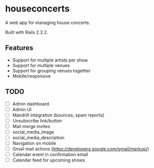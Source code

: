 # houseconcerts

A web app for managing house concerts.

Built with Rails 2.2.2.

## Features
* Support for multiple artists per show
* Support for multiple venues
* Support for grouping venues together
* Mobile/responsive

## TODO
- [ ] Admin dashboard
- [ ] Admin UI
- [ ] Mandrill integration (bounces, spam reports)
- [ ] Unsubscribe link/button
- [ ] Mail merge invites
- [ ] social_media_image
- [ ] social_media_description
- [ ] Navigation on mobile
- [ ] Gmail mail actions (https://developers.google.com/gmail/markup/)
- [ ] Calendar event in confirmation email
- [ ] Calendar feed for upcoming shows
